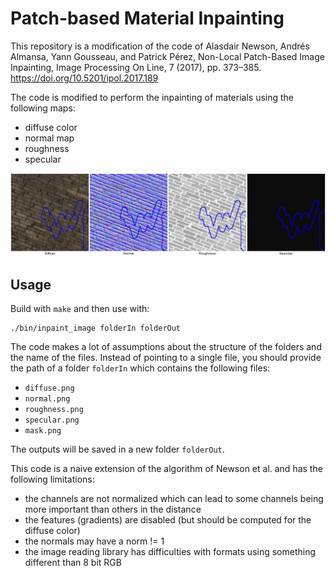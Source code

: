 # Patch-based Material Inpainting

This repository is a modification of the code of Alasdair Newson, Andrés Almansa, Yann Gousseau, and Patrick Pérez, Non-Local Patch-Based Image Inpainting, Image Processing On Line, 7 (2017), pp. 373–385. https://doi.org/10.5201/ipol.2017.189

The code is modified to perform the inpainting of materials using the following maps:
- diffuse color
- normal map
- roughness
- specular

![Material inpainting with this method](inpainting_patch.png)

## Usage

Build with `make` and then use with:
```
./bin/inpaint_image folderIn folderOut
```

The code makes a lot of assumptions about the structure of the folders and the name of the files. Instead of pointing to a single file, you should provide the path of a folder `folderIn` which contains the following files:
- `diffuse.png`
- `normal.png`
- `roughness.png`
- `specular.png`
- `mask.png`

The outputs will be saved in a new folder `folderOut`.

This code is a naive extension of the algorithm of Newson et al. and has the following limitations:
- the channels are not normalized which can lead to some channels being more important than others in the distance
- the features (gradients) are disabled (but should be computed for the diffuse color)
- the normals may have a norm != 1
- the image reading library has difficulties with formats using something different than 8 bit RGB
